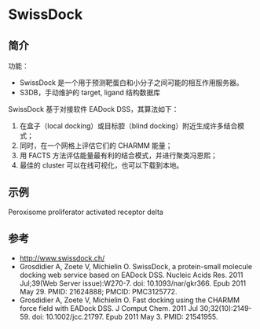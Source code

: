 # SwissDock

## 简介

功能：

- SwissDock 是一个用于预测靶蛋白和小分子之间可能的相互作用服务器。
- S3DB，手动维护的 target, ligand 结构数据库

SwissDock 基于对接软件 EADock DSS，其算法如下：

1. 在盒子（local docking）或目标腔（blind docking）附近生成许多结合模式；
2. 同时，在一个网格上评估它们的 CHARMM 能量；
3. 用 FACTS 方法评估能量最有利的结合模式，并进行聚类冯恩熙；
4. 最佳的 cluster 可以在线可视化，也可以下载到本地。

## 示例

Peroxisome proliferator activated receptor delta 

## 参考

- http://www.swissdock.ch/
- Grosdidier A, Zoete V, Michielin O. SwissDock, a protein-small molecule docking web service based on EADock DSS. Nucleic Acids Res. 2011 Jul;39(Web Server issue):W270-7. doi: 10.1093/nar/gkr366. Epub 2011 May 29. PMID: 21624888; PMCID: PMC3125772.
- Grosdidier A, Zoete V, Michielin O. Fast docking using the CHARMM force field with EADock DSS. J Comput Chem. 2011 Jul 30;32(10):2149-59. doi: 10.1002/jcc.21797. Epub 2011 May 3. PMID: 21541955.
